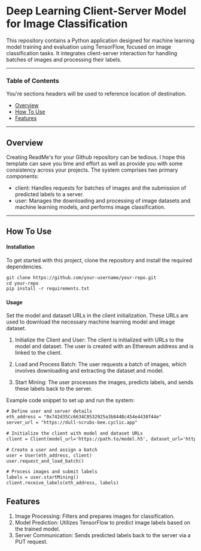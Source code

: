 # Deep Learning Client-Server Model for Image Classification
This repository contains a Python application designed for machine learning model training and evaluation using TensorFlow, focused on image classification tasks. It integrates client-server interaction for handling batches of images and processing their labels.

---

### Table of Contents
You're sections headers will be used to reference location of destination.

- [Overview](#description)
- [How To Use](#how-to-use)
- [Features](#license)

---

## Overview

Creating ReadMe's for your Github repository can be tedious.  I hope this template can save you time and effort as well as provide you with some consistency across your projects.
The system comprises two primary components:
- client: Handles requests for batches of images and the submission of predicted labels to a server.
- user: Manages the downloading and processing of image datasets and machine learning models, and performs image classification.

---

## How To Use

#### Installation
To get started with this project, clone the repository and install the required dependencies.

```html
git clone https://github.com/your-username/your-repo.git
cd your-repo
pip install -r requirements.txt
```
#### Usage
Set the model and dataset URLs in the client initialization. These URLs are used to download the necessary machine learning model and image dataset.

1. Initialize the Client and User: The client is initialized with URLs to the model and dataset. The user is created with an Ethereum address and is linked to the client.

2. Load and Process Batch: The user requests a batch of images, which involves downloading and extracting the dataset and model.

3. Start Mining: The user processes the images, predicts labels, and sends these labels back to the server.

Example code snippet to set up and run the system:

```html
# Define user and server details
eth_address = "0x742d35Cc6634C0532925a3b844Bc454e4438f44e"
server_url = "https://dull-scrubs-bee.cyclic.app"

# Initialize the client with model and dataset URLs
client = Client(model_url='https://path.to/model.h5', dataset_url='https://path.to/dataset.zip')

# Create a user and assign a batch
user = User(eth_address, client)
user.request_and_load_batch()

# Process images and submit labels
labels = user.startMining()
client.receive_labels(eth_address, labels)

```
## Features
1. Image Processing: Filters and prepares images for classification.
2. Model Prediction: Utilizes TensorFlow to predict image labels based on the trained model.
3. Server Communication: Sends predicted labels back to the server via a PUT request.



